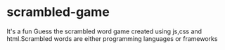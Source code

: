 # scrambled-game
It's a fun Guess the scrambled word game created using js,css and html.Scrambled words are either programming languages or frameworks
